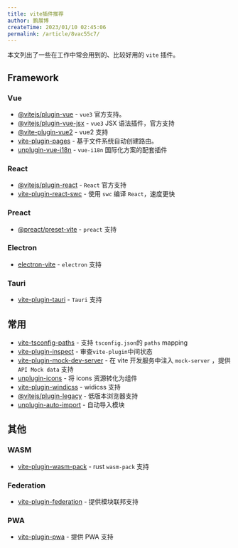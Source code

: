 ```yaml
---
title: vite插件推荐
author: 鹏展博
createTime: 2023/01/10 02:45:06
permalink: /article/8vac55c7/
---
```


本文列出了一些在工作中常会用到的、比较好用的 `vite` 插件。

<!-- more -->

## Framework

### Vue

- [@vitejs/plugin-vue](https://github.com/vitejs/vite/tree/main/packages/plugin-vue) - `vue3` 官方支持。
- [@vitejs/plugin-vue-jsx](https://github.com/vitejs/vite/tree/main/packages/plugin-vue-jsx) - `vue3` JSX 语法插件，官方支持
- [@vite-plugin-vue2](https://github.com/underfin/vite-plugin-vue2) - vue2 支持
- [vite-plugin-pages](https://github.com/hannoeru/vite-plugin-pages) - 基于文件系统自动创建路由。
- [unplugin-vue-i18n](https://github.com/intlify/bundle-tools/tree/main/packages/unplugin-vue-i18n) - `vue-i18n` 国际化方案的配套插件

### React

- [@vitejs/plugin-react](https://github.com/vitejs/vite/tree/main/packages/plugin-react) - `React` 官方支持
- [vite-plugin-react-swc](https://github.com/vitejs/vite-plugin-react-swc) - 使用 `swc` 编译 `React`，速度更快

### Preact

- [@preact/preset-vite](https://github.com/preactjs/preset-vite) - `preact` 支持

### Electron

- [electron-vite](https://github.com/alex8088/electron-vite) - `electron` 支持

### Tauri

- [vite-plugin-tauri](https://github.com/amrbashir/vite-plugin-tauri) - `Tauri` 支持

## 常用

- [vite-tsconfig-paths](https://github.com/aleclarson/vite-tsconfig-paths) - 支持 `tsconfig.json`的 `paths` mapping
- [vite-plugin-inspect](https://github.com/antfu/vite-plugin-inspect) - 审查`vite-plugin`中间状态
- [vite-plugin-mock-dev-server](https://github.com/pengzhanbo/vite-plugin-mock-dev-server) - 在 vite 开发服务中注入 `mock-server` ，提供 `API Mock data` 支持
- [unplugin-icons](https://github.com/antfu/unplugin-icons) - 将 icons 资源转化为组件
- [vite-plugin-windicss](https://github.com/windicss/vite-plugin-windicss) - widicss 支持
- [@vitejs/plugin-legacy](https://github.com/vitejs/vite/tree/main/packages/plugin-legacy) - 低版本浏览器支持
- [unplugin-auto-import](https://github.com/antfu/unplugin-auto-import) - 自动导入模块

## 其他

### WASM

- [vite-plugin-wasm-pack](https://github.com/nshen/vite-plugin-wasm-pack) - rust `wasm-pack` 支持

### Federation

- [vite-plugin-federation](https://github.com/originjs/vite-plugin-federation) - 提供模块联邦支持

### PWA

- [vite-plugin-pwa](https://github.com/antfu/vite-plugin-pwa) - 提供 PWA 支持
